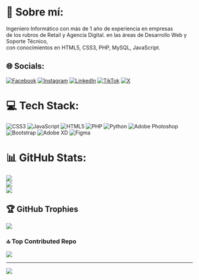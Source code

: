 # 💫 Sobre mí:
Ingeniero Informático con más de 1 año de experiencia en empresas <br>de los rubros de Retail y Agencia Digital. en las áreas de Desarrollo Web y Soporte Técnico, <br>con conocimientos en HTML5, CSS3, PHP, MySQL, JavaScript.


## 🌐 Socials:
[![Facebook](https://img.shields.io/badge/Facebook-%231877F2.svg?logo=Facebook&logoColor=white)](https://facebook.com/aruizarce) [![Instagram](https://img.shields.io/badge/Instagram-%23E4405F.svg?logo=Instagram&logoColor=white)](https://instagram.com/aruizarce) [![LinkedIn](https://img.shields.io/badge/LinkedIn-%230077B5.svg?logo=linkedin&logoColor=white)](https://linkedin.com/in/https://www.linkedin.com/in/alex-ruiz-arce-93104225/) [![TikTok](https://img.shields.io/badge/TikTok-%23000000.svg?logo=TikTok&logoColor=white)](https://tiktok.com/@aruizarce) [![X](https://img.shields.io/badge/X-black.svg?logo=X&logoColor=white)](https://x.com/aruizarce) 

# 💻 Tech Stack:
![CSS3](https://img.shields.io/badge/css3-%231572B6.svg?style=flat-square&logo=css3&logoColor=white) ![JavaScript](https://img.shields.io/badge/javascript-%23323330.svg?style=flat-square&logo=javascript&logoColor=%23F7DF1E) ![HTML5](https://img.shields.io/badge/html5-%23E34F26.svg?style=flat-square&logo=html5&logoColor=white) ![PHP](https://img.shields.io/badge/php-%23777BB4.svg?style=flat-square&logo=php&logoColor=white) ![Python](https://img.shields.io/badge/python-3670A0?style=flat-square&logo=python&logoColor=ffdd54) ![Adobe Photoshop](https://img.shields.io/badge/adobe%20photoshop-%2331A8FF.svg?style=flat-square&logo=adobe%20photoshop&logoColor=white) ![Bootstrap](https://img.shields.io/badge/bootstrap-%238511FA.svg?style=flat-square&logo=bootstrap&logoColor=white) ![Adobe XD](https://img.shields.io/badge/Adobe%20XD-470137?style=flat-square&logo=Adobe%20XD&logoColor=#FF61F6) ![Figma](https://img.shields.io/badge/figma-%23F24E1E.svg?style=flat-square&logo=figma&logoColor=white)
# 📊 GitHub Stats:
![](https://github-readme-stats.vercel.app/api?username=aruiz021&theme=tokyonight&hide_border=false&include_all_commits=false&count_private=false)<br/>
![](https://github-readme-streak-stats.herokuapp.com/?user=aruiz021&theme=tokyonight&hide_border=false)<br/>
![](https://github-readme-stats.vercel.app/api/top-langs/?username=aruiz021&theme=tokyonight&hide_border=false&include_all_commits=false&count_private=false&layout=compact)

## 🏆 GitHub Trophies
![](https://github-profile-trophy.vercel.app/?username=aruiz021&theme=radical&no-frame=false&no-bg=true&margin-w=4)

### 🔝 Top Contributed Repo
![](https://github-contributor-stats.vercel.app/api?username=aruiz021&limit=5&theme=dark&combine_all_yearly_contributions=true)

---
[![](https://visitcount.itsvg.in/api?id=aruiz021&icon=0&color=0)](https://visitcount.itsvg.in)

<!-- Proudly created with GPRM ( https://gprm.itsvg.in ) -->
